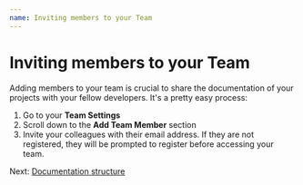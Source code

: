 ```yaml
---
name: Inviting members to your Team
---
```


# Inviting members to your Team

Adding members to your team is crucial to share the documentation of your projects with your fellow developers. It's a pretty easy process:

1. Go to your **Team Settings**
2. Scroll down to the **Add Team Member** section
3. Invite your colleagues with their email address. If they are not registered, they will be prompted to register before accessing your team.

Next: [Documentation structure](documentation-structure)

